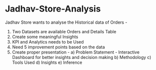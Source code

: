 # Jadhav-Store-Analysis
Jadhav Store wants to analyse the Historical data of Orders -

1. Two Datasets are available Orders and Details Table
2. Create some meaningful Insights
3. KPI and Analytics needs to be Used
4. Need 5 improvement points based on the data
5. Create proper presentation -
a) Problem Statement - Interactive Dashboard for better insights and decision making
b) Methodology
c) Tools Used
d) Insights
e) Inference
